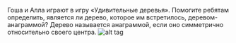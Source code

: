 Гоша и Алла играют в игру «Удивительные деревья». Помогите ребятам определить, является ли дерево, которое им встретилось, деревом-анаграммой?
Дерево называется анаграммой, если оно симметрично относительно своего центра.
![alt tag](https://contest.yandex.ru/testsys/statement-image?imageId=9b230cb9bb8a1d5017e218bb2573a2d03dcda713fc5cc80114a99476f5b9205f)